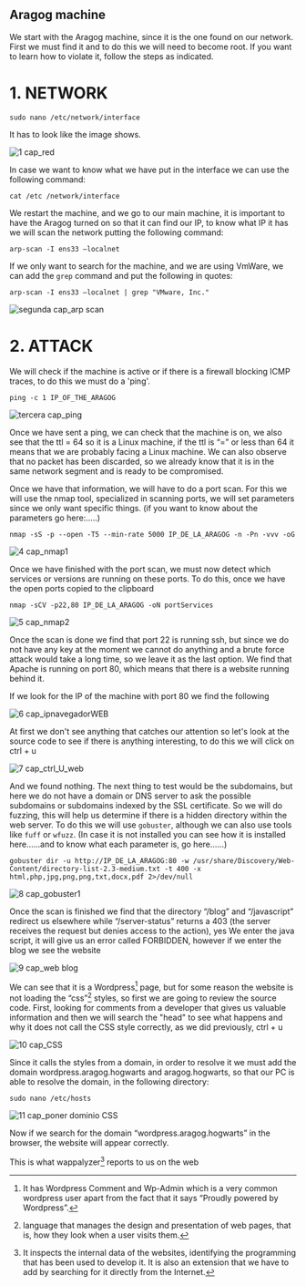 ## Aragog machine
We start with the Aragog machine, since it is the one found on our network. First we must find it and to do this we will need to become root.
If you want to learn how to violate it, follow the steps as indicated.

# 1. NETWORK
```
sudo nano /etc/network/interface
```
It has to look like the image shows.

![1 cap_red](https://github.com/Vicctoriaa/VISMA.en/assets/153718557/19421e89-5d44-4ce0-bdd0-725cd4991c59)

In case we want to know what we have put in the interface we can use the following command:
```
cat /etc /network/interface
```
We restart the machine, and we go to our main machine, it is important to have the Aragog turned on so that it can find our IP, to know what IP it has we will scan the network
putting the following command:
```
arp-scan -I ens33 –localnet 
```
If we only want to search for the machine, and we are using VmWare, we can add the `grep` command and put the following in quotes:
```
arp-scan -I ens33 –localnet | grep "VMware, Inc."
```
![segunda cap_arp scan](https://github.com/Vicctoriaa/VISMA/assets/153718557/0adfdaf6-8c45-4ebb-8f52-129be138e098)

# 2. ATTACK

We will check if the machine is active or if there is a firewall blocking ICMP traces, to do this we must do a 'ping'.
```
ping -c 1 IP_OF_THE_ARAGOG
```
![tercera cap_ping](https://github.com/Vicctoriaa/VISMA/assets/153718557/a16ed55c-d8de-43e8-aeab-ed765bd07e2c)

Once we have sent a ping, we can check that the machine is on, we also see that the ttl = 64 so it is a Linux machine, if the ttl is “=” or less than 64 it means that we are probably facing a Linux machine.
We can also observe that no packet has been discarded, so we already know that it is in the same network segment and is ready to be compromised.

Once we have that information, we will have to do a port scan. For this we will use the nmap tool, specialized in scanning ports, we will set parameters since we only want specific things. (if you want to know about the parameters go here:.....)  
```
nmap -sS -p --open -T5 --min-rate 5000 IP_DE_LA_ARAGOG -n -Pn -vvv -oG
```
![4 cap_nmap1](https://github.com/Vicctoriaa/VISMA/assets/153718557/9f0cecac-277b-46ab-96c7-0a7fdd210233)

Once we have finished with the port scan, we must now detect which services or versions are running on these ports. To do this, once we have the open ports copied to the clipboard
```
nmap -sCV -p22,80 IP_DE_LA_ARAGOG -oN portServices
```
![5 cap_nmap2](https://github.com/Vicctoriaa/VISMA/assets/153718557/801bb9f3-6416-44bd-a619-4440f6e2bd8a)

Once the scan is done we find that port 22 is running ssh, but since we do not have any key at the moment we cannot do anything and a brute force attack would take a long time, so we leave it as the last option. We find that Apache is running on port 80, which means that there is a website running behind it.

If we look for the IP of the machine with port 80 we find the following

![6 cap_ipnavegadorWEB](https://github.com/Vicctoriaa/VISMA/assets/153718557/7f000f25-3155-43a7-8403-493871ef5ca3)

At first we don't see anything that catches our attention so let's look at the source code to see if there is anything interesting, to do this we will click on ctrl + u

![7 cap_ctrl_U_web](https://github.com/Vicctoriaa/VISMA/assets/153718557/1aee44e7-258b-4fa8-8144-20a09f3a22a8)

And we found nothing. The next thing to test would be the subdomains, but here we do not have a domain or DNS server to ask the possible subdomains or subdomains indexed by the SSL certificate. So we will do fuzzing, this will help us determine if there is a hidden directory within the web server. To do this we will use `gobuster`, although we can also use tools like `fuff` or `wfuzz`.
(In case it is not installed you can see how it is installed here......and to know what each parameter is, go here......)
```
gobuster dir -u http://IP_DE_LA_ARAGOG:80 -w /usr/share/Discovery/Web-Content/directory-list-2.3-medium.txt -t 400 -x html,php,jpg,png,png,txt,docx,pdf 2>/dev/null
```
![8 cap_gobuster1](https://github.com/Vicctoriaa/VISMA/assets/153718557/36899e51-7b8a-491c-96d1-059992d80b2d)

Once the scan is finished we find that the directory “/blog” and “/javascript” redirect us elsewhere while “/server-status” returns a 403 (the server receives the request but denies access to the action), yes We enter the java script, it will give us an error called FORBIDDEN, however if we enter the blog we see the website

![9 cap_web blog](https://github.com/Vicctoriaa/VISMA/assets/153718557/30f6ed9f-d43e-412f-b8f2-8c3b7a7ff6cf)

We can see that it is a Wordpress[^1] page, but for some reason the website is not loading the “css”[^2] styles, so first we are going to review the source code.
First, looking for comments from a developer that gives us valuable information and then we will search the "head" to see what happens and why it does not call the CSS style correctly, as we did previously, ctrl + u

![10 cap_CSS](https://github.com/Vicctoriaa/VISMA/assets/153718557/aff25656-3d4f-40ba-9d19-e90a5d6bd107)

Since it calls the styles from a domain, in order to resolve it we must add the domain wordpress.aragog.hogwarts and aragog.hogwarts, so that our PC is able to resolve the domain, in the following directory:
```
sudo nano /etc/hosts
```
![11 cap_poner dominio CSS](https://github.com/Vicctoriaa/VISMA/assets/153718557/7465ef38-2401-4c8a-ba4b-d621605aa587)

Now if we search for the domain “wordpress.aragog.hogwarts” in the browser, the website will appear correctly.

This is what wappalyzer[^3] reports to us on the web





















[^1]: It has Wordpress Comment and Wp-Admin which is a very common wordpress user apart from the fact that it says “Proudly powered by Wordpress”.
[^2]: language that manages the design and presentation of web pages, that is, how they look when a user visits them.
[^3]: It inspects the internal data of the websites, identifying the programming that has been used to develop it. It is also an extension that we have to add by searching for it directly from the Internet.



